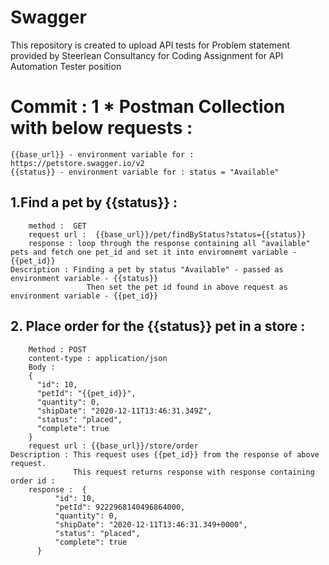 # Swagger
This repository is created to upload API tests for Problem statement provided by Steerlean Consultancy for Coding Assignment for API Automation Tester position

# Commit : 1 * Postman Collection with below requests :
    {{base_url}} - environment variable for : https://petstore.swagger.io/v2
    {{status}} - environment variable for : status = "Available"
  
##  1.Find a pet by {{status}} : 
        method :  GET
        request url :  {{base_url}}/pet/findByStatus?status={{status}}
        response : loop through the response containing all "available" pets and fetch one pet_id and set it into enviromnemt variable - {{pet_id}}
    Description : Finding a pet by status "Available" - passed as environment variable - {{status}}
                     Then set the pet id found in above request as environment variable - {{pet_id}}

## 2. Place order for the {{status}} pet in a store :
        Method : POST
        content-type : application/json
        Body : 
        {
          "id": 10,
          "petId": "{{pet_id}}",
          "quantity": 0,
          "shipDate": "2020-12-11T13:46:31.349Z",
          "status": "placed",
          "complete": true
        }
        request url : {{base_url}}/store/order
    Description : This request uses {{pet_id}} from the response of above request.
                  This request returns response with response containing order id :
        response :  {
              "id": 10,
              "petId": 9222968140496864000,
              "quantity": 0,
              "shipDate": "2020-12-11T13:46:31.349+0000",
              "status": "placed",
              "complete": true
          }


